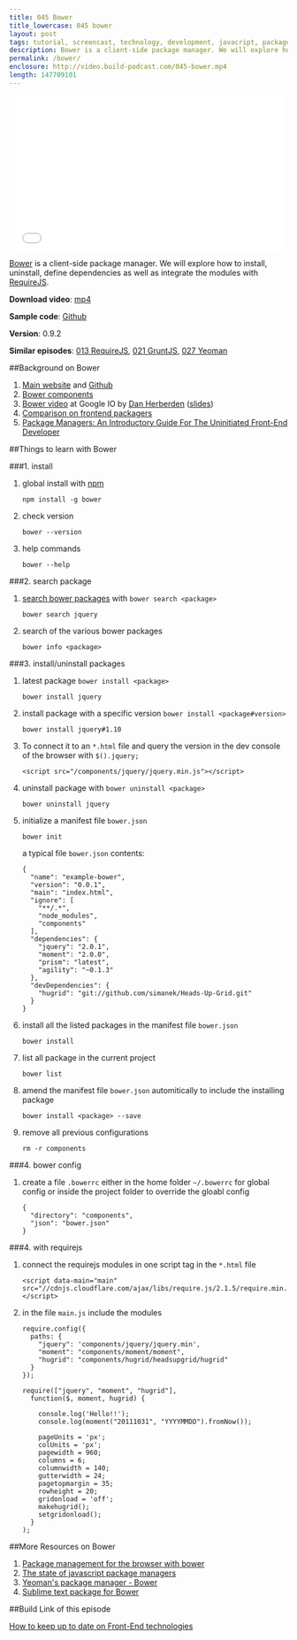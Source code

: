 ```yaml
---
title: 045 Bower
title_lowercase: 045 bower
layout: post
tags: tutorial, screencast, technology, development, javacript, package manager, bower, manifest, npm, client-side
description: Bower is a client-side package manager. We will explore how to install, uninstall, define dependencies as well as integrate the modules with RequireJS.
permalink: /bower/
enclosure: http://video.build-podcast.com/045-bower.mp4
length: 147709101
---
```


<div id="video"><iframe src="//player.vimeo.com/video/67458735" width="500" height="281" frameborder="0" webkitallowfullscreen mozallowfullscreen allowfullscreen></iframe></div>

[Bower](http://bower.io/) is a client-side package manager. We will explore how to install, uninstall, define dependencies as well as integrate the modules with [RequireJS](http://requirejs.org/).

<p><strong>Download video</strong>: <a href="http://video.build-podcast.com/045-bower.mp4" download="build-podcast-045-bower.mp4">mp4</a></p>

**Sample code**: [Github](https://github.com/sayanee/build-podcast/tree/master/045-bower)

**Version**: 0.9.2

**Similar episodes**: [013 RequireJS](/requirejs), [021 GruntJS](/gruntjs), [027 Yeoman](/yeoman)

##Background on Bower

1. [Main website](http://bower.io/) and [Github](https://github.com/sayanee/Build-Podcast)
1. [Bower components](http://sindresorhus.com/bower-components/)
1. [Bower video](http://www.youtube.com/watch?v=o9Xo_WFAyqg) at Google IO by [Dan Herberden](https://twitter.com/danheberden/status/337664174832381953) ([slides](http://danheberden.com/presentations/bower/#0))
2. [Comparison on frontend packagers](https://github.com/wilmoore/frontend-packagers)
3. [Package Managers: An Introductory Guide For The Uninitiated Front-End Developer](http://tech.pro/tutorial/1190/package-managers-an-introductory-guide-for-the-uninitiated-front-end-developer)

##Things to learn with Bower

###1. install

1. global install with [npm](https://npmjs.org/)

    ```
    npm install -g bower
    ```
1. check version

    ```
    bower --version
    ```
1. help commands

    ```
    bower --help
    ```

###2. search package

1. [search bower packages](http://sindresorhus.com/bower-components/) with `bower search <package>`

    ```
    bower search jquery
    ```

1. search of the various bower packages

    ```
    bower info <package>
    ```

###3. install/uninstall packages

1. latest package `bower install <package>`

    ```
    bower install jquery
    ```
1. install package with a specific version `bower install <package#version>`

    ```
    bower install jquery#1.10
    ```

1. To connect it to an `*.html` file and query the version in the dev console of the browser with `$().jquery;`

    ```
    <script src="/components/jquery/jquery.min.js"></script>
    ```

1. uninstall package with `bower uninstall <package>`

    ```
    bower uninstall jquery
    ```

1. initialize a manifest file `bower.json`

    ```
    bower init
    ```

    a typical file `bower.json` contents:

    ```
    {
      "name": "example-bower",
      "version": "0.0.1",
      "main": "index.html",
      "ignore": [
        "**/.*",
        "node_modules",
        "components"
      ],
      "dependencies": {
        "jquery": "2.0.1",
        "moment": "2.0.0",
        "prism": "latest",
        "agility": "~0.1.3"
      },
      "devDependencies": {
        "hugrid": "git://github.com/simanek/Heads-Up-Grid.git"
      }
    }
    ```

1. install all the listed packages in the manifest file `bower.json`

    ```
    bower install
    ```

1. list all package in the current project

    ```
    bower list
    ```

1. amend the manifest file `bower.json` automitically to include the installing package

    ```
    bower install <package> --save
    ```

1. remove all previous configurations

    ```
    rm -r components
    ```

###4. bower config

1. create a file `.bowerrc` either in the home folder `~/.bowerrc` for global config or inside the project folder to override the gloabl config

    ```
    {
      "directory": "components",
      "json": "bower.json"
    }
    ```

###4. with requirejs

1. connect the requirejs modules in one script tag in the `*.html` file

    ```
    <script data-main="main" src="//cdnjs.cloudflare.com/ajax/libs/require.js/2.1.5/require.min.js"></script>
    ```

1. in the file `main.js` include the modules

    ```
    require.config({
      paths: {
        "jquery": 'components/jquery/jquery.min',
        "moment": "components/moment/moment",
        "hugrid": "components/hugrid/headsupgrid/hugrid"
      }
    });

    require(["jquery", "moment", "hugrid"],
      function($, moment, hugrid) {

        console.log('Hello!!');
        console.log(moment("20111031", "YYYYMMDD").fromNow());

        pageUnits = 'px';
        colUnits = 'px';
        pagewidth = 960;
        columns = 6;
        columnwidth = 140;
        gutterwidth = 24;
        pagetopmargin = 35;
        rowheight = 20;
        gridonload = 'off';
        makehugrid();
        setgridonload();
      }
    );
    ```

##More Resources on Bower
1. [Package management for the browser with bower](http://www.sitepoint.com/package-management-for-the-browser-with-bower/)
2. [The state of javascript package managers](http://wibblycode.wordpress.com/2013/01/01/the-state-of-javascript-package-management/)
3. [Yeoman's package manager - Bower](http://yeoman.io/packagemanager.html)
4. [Sublime text package for Bower](http://germanforblack.com/post/46734908388/i-built-a-plugin-for-sublime-text-that-integrates)

##Build Link of this episode

[How to keep up to date on Front-End technologies](http://uptodate.frontendrescue.org/)
